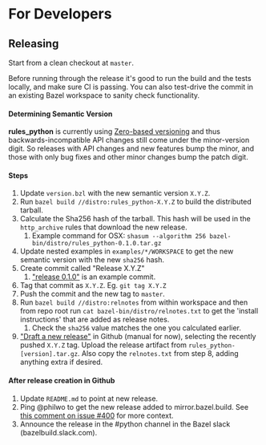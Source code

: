 # For Developers

## Releasing

Start from a clean checkout at `master`.

Before running through the release it's good to run the build and the tests locally, and make sure CI is passing. You can
also test-drive the commit in an existing Bazel workspace to sanity check functionality.

#### Determining Semantic Version

**rules_python** is currently using [Zero-based versioning](https://0ver.org/) and thus backwards-incompatible API
changes still come under the minor-version digit. So releases with API changes and new features bump the minor, and
those with only bug fixes and other minor changes bump the patch digit.   

#### Steps 

1. Update `version.bzl` with the new semantic version `X.Y.Z`.
2. Run `bazel build //distro:rules_python-X.Y.Z` to build the distributed tarball.
3. Calculate the Sha256 hash of the tarball. This hash will be used in the `http_archive` rules that download the new release.
    1. Example command for OSX: `shasum --algorithm 256 bazel-bin/distro/rules_python-0.1.0.tar.gz`
4. Update nested examples in `examples/*/WORKSPACE` to get the new semantic version with the new `sha256` hash.
5. Create commit called "Release X.Y.Z"
    1. ["release 0.1.0"](https://github.com/bazelbuild/rules_python/commit/c8c79aae9aa1b61d199ad03d5fe06338febd0774) is an example commit.
6. Tag that commit as `X.Y.Z`. Eg. `git tag X.Y.Z`
7. Push the commit and the new tag to `master`.
8. Run `bazel build //distro:relnotes` from within workspace and then from repo root run `cat bazel-bin/distro/relnotes.txt` to get the 'install instructions' that are added as release notes.
    1. Check the `sha256` value matches the one you calculated earlier.
9. ["Draft a new release"](https://github.com/bazelbuild/rules_python/releases/new) in Github (manual for now), selecting the recently pushed `X.Y.Z` tag.
Upload the release artifact from `rules_python-[version].tar.gz`. Also copy the `relnotes.txt` from step 8, adding anything extra if desired.
    
#### After release creation in Github

1. Update `README.md` to point at new release.
2. Ping @philwo to get the new release added to mirror.bazel.build. See [this comment on issue #400](https://github.com/bazelbuild/rules_python/issues/400#issuecomment-779159530) for more context.
3. Announce the release in the #python channel in the Bazel slack (bazelbuild.slack.com). 